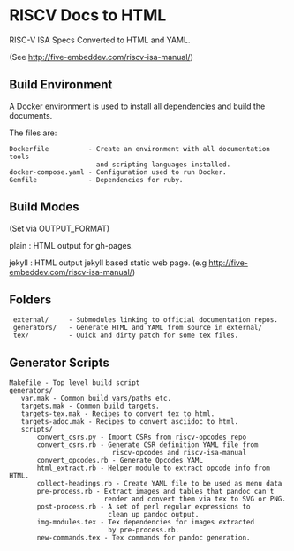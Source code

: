 # RISCV Docs to HTML

RISC-V ISA Specs Converted to HTML and YAML.

(See http://five-embeddev.com/riscv-isa-manual/)

Build Environment
-----------------

A Docker environment is used to install all dependencies and build the
documents.

The files are:

    Dockerfile          - Create an environment with all documentation tools
                          and scripting languages installed.  
    docker-compose.yaml - Configuration used to run Docker.
    Gemfile             - Dependencies for ruby.


Build Modes
-----------

(Set via OUTPUT_FORMAT)

plain 
: HTML output for gh-pages.

jekyll 
: HTML output jekyll based static web page. (e.g <http://five-embeddev.com/riscv-isa-manual/>)

Folders
-------

     external/     - Submodules linking to official documentation repos.
     generators/   - Generate HTML and YAML from source in external/
     tex/          - Quick and dirty patch for some tex files.

Generator Scripts
----------------

    Makefile - Top level build script
    generators/
       var.mak - Common build vars/paths etc.
       targets.mak - Common build targets.
       targets-tex.mak - Recipes to convert tex to html.
       targets-adoc.mak - Recipes to convert asciidoc to html.
       scripts/
           convert_csrs.py - Import CSRs from riscv-opcodes repo
           convert_csrs.rb - Generate CSR definition YAML file from 
                              riscv-opcodes and riscv-isa-manual
           convert_opcodes.rb - Generate Opcodes YAML 
           html_extract.rb - Helper module to extract opcode info from HTML.
           collect-headings.rb - Create YAML file to be used as menu data
           pre-process.rb - Extract images and tables that pandoc can't 
                            render and convert them via tex to SVG or PNG.
           post-process.rb - A set of perl regular expressions to 
                             clean up pandoc output.
           img-modules.tex - Tex dependencies for images extracted 
                             by pre-process.rb.
           new-commands.tex - Tex commands for pandoc generation.
